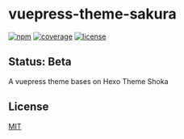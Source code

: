 # vuepress-theme-sakura

[![npm](https://badgen.net/npm/v/@dragondyt/vuepress-theme-sakura/next)](https://www.npmjs.com/package/@dragondyt/vuepress-theme-sakura)
[![coverage](https://coveralls.io/repos/github/dragondyt/vuepress/badge.svg?branch=main)](https://coveralls.io/github/dragondyt/vuepress?branch=main)
[![license](https://badgen.net/github/license/vuepress/vuepress-next)](https://github.com/dragondyt/vuepress/blob/main/LICENSE)

## Status: Beta

A vuepress theme bases on Hexo Theme Shoka
## License

[MIT](https://github.com/dragondyt/vuepress/blob/main/LICENSE)
